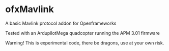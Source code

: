 ofxMavlink
==========

A basic Mavlink protocol addon for Openframeworks

Tested with an ArdupilotMega quadcopter running the APM 3.01 firmware

Warning! This is experimental code, there be dragons, use at your own risk.
